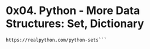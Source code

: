 # 0x04. Python - More Data Structures: Set, Dictionary

```helpful links
https://realpython.com/python-sets```
